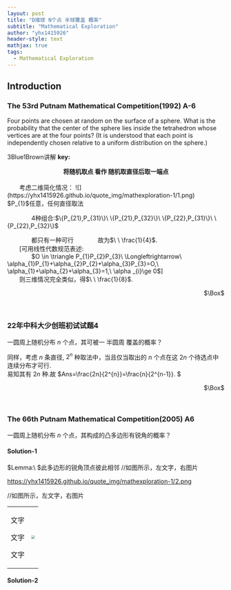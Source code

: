 ```yaml
---
layout: post
title: "D维球 N个点 半球覆盖 概率"
subtitle: "Mathematical Exploration"
author: "yhx1415926"
header-style: text
mathjax: true
tags:
  - Mathematical Exploration
---
```


## Introduction
### The 53rd Putnam Mathematical Competition(1992) A-6
Four points are chosen at random on the surface of a sphere. What is the probability that the center of the sphere lies inside the tetrahedron whose vertices are at the four points? (It is understood that each point is independently chosen relative to a uniform distribution on the sphere.)  

3Blue1Brown讲解 **key:**<br>
<center><b>将随机取点 看作 随机取直径后取一端点</b></center><br>
&emsp;&emsp;考虑二维简化情况：
![](https://yhx1415926.github.io/quote_img/mathexploration-1/1.png)
&emsp;&emsp;&emsp;&emsp;$P_{1}$任意，任何直径取法
<p>&emsp;&emsp;&emsp;&emsp;4种组合:$\{P_{21},P_{31}\}\ \{P_{21},P_{32}\}\ \{P_{22},P_{31}\}\ \{P_{22},P_{32}\}$</p>
&emsp;&emsp;&emsp;&emsp;都只有一种可行&emsp;&emsp;&emsp;&emsp;故为$\ \ \frac{1}{4}$.<br>
&emsp;&emsp;[可用线性代数规范表述:<br>
&emsp;&emsp;&emsp;&emsp;$O \in \triangle P_{1}P_{2}P_{3}\ \Longleftrightarrow\ \alpha_{1}P_{1}+\alpha_{2}P_{2}+\alpha_{3}P_{3}=O,\ \alpha_{1}+\alpha_{2}+\alpha_{3}=1,\ \alpha _{i}\ge 0$]<br>
&emsp;&emsp;则三维情况完全类似，得$\ \ \frac{1}{8}$.<br>
<p align="right">$\Box$</p><br>

### 22年中科大少创班初试试题4
一圆周上随机分布 $n$ 个点，其可被一 半圆周 覆盖的概率？<br>

同样，考虑 $n$ 条直径, $2^{n}$ 种取法中，当且仅当取出的 $n$ 个点在这 $2n$ 个待选点中连续分布才可行.<br>
易知其有 $2n$ 种.故 $Ans=\frac{2n}{2^{n}}=\frac{n}{2^{n-1}}. $
<p align="right">$\Box$</p><br>

### The 66th Putnam Mathematical Competition(2005) A6
一圆周上随机分布 $n$ 个点，其构成的凸多边形有锐角的概率？
#### Solution-1
$Lemma:\ $此多边形的锐角顶点彼此相邻
//如图所示，左文字，右图片

https://yhx1415926.github.io/quote_img/mathexploration-1/2.png

//如图所示，左文字，右图片
<div align="center">
<table rules="none">
<tr>
<td>
<p>文字</p>
<p>文字</p>
<p>文字</p>
</td>
<td>
<img src="https://yhx1415926.github.io/quote_img/mathexploration-1/2.png" style="zoom:50%"/>
</td>
</tr>
</table>    
</div>


#### Solution-2

